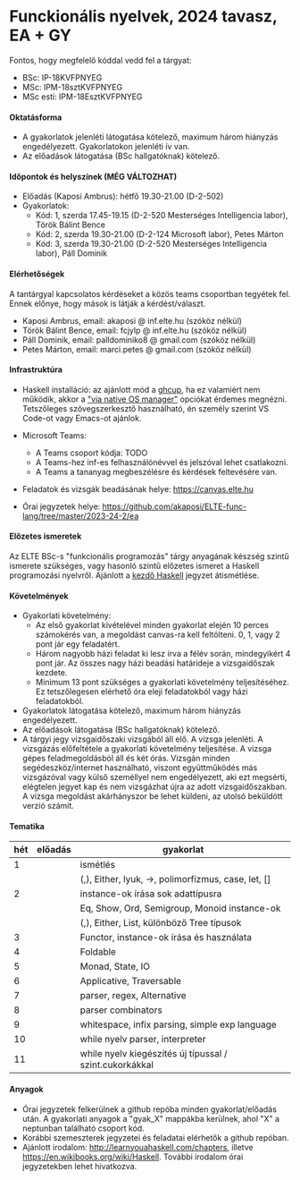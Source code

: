 # Funckionális nyelvek, 2024 tavasz, EA + GY

Fontos, hogy megfelelő kóddal vedd fel a tárgyat:

 * BSc: IP-18KVFPNYEG
 * MSc: IPM-18sztKVFPNYEG
 * MSc esti: IPM-18EsztKVFPNYEG

#### Oktatásforma

- A gyakorlatok jelenléti látogatása kötelező, maximum három hiányzás engedélyezett. Gyakorlatokon jelenléti ív van.
- Az előadások látogatása (BSc hallgatóknak) kötelező.

#### Időpontok és helyszínek (MÉG VÁLTOZHAT)

- Előadás (Kaposi Ambrus): hétfő 19.30-21.00 (D-2-502)
- Gyakorlatok:
  + Kód: 1, szerda 17.45-19.15 (D-2-520 Mesterséges Intelligencia labor), Török Bálint Bence
  + Kód: 2, szerda 19.30-21.00 (D-2-124 Microsoft labor), Petes Márton
  + Kód: 3, szerda 19.30-21.00 (D-2-520 Mesterséges Intelligencia labor), Páll Dominik

#### Elérhetőségek

A tantárgyal kapcsolatos kérdéseket a közös teams csoportban tegyétek fel. Ennek előnye, hogy mások is látják a kérdést/választ.

- Kaposi Ambrus, email: akaposi @ inf.elte.hu (szóköz nélkül)
- Török Bálint Bence, email: fcjylp @ inf.elte.hu (szóköz nélkül)
- Páll Dominik, email: palldominiko8 @ gmail.com (szóköz nélkül)
- Petes Márton, email: marci.petes @ gmail.com (szóköz nélkül)

#### Infrastruktúra

- Haskell installáció: az ajánlott mód a [ghcup](https://www.haskell.org/ghcup/), ha ez valamiért
  nem működik, akkor a ["via native OS manager"](https://www.haskell.org/downloads/) opciókat érdemes
  megnézni. Tetszőleges szövegszerkesztő használható, én személy szerint VS Code-ot vagy Emacs-ot ajánlok.

- Microsoft Teams:
  + A Teams csoport kódja: TODO
  + A Teams-hez inf-es felhasználónévvel és jelszóval lehet csatlakozni.
  + A Teams a tananyag megbeszélésre és kérdések feltevésére van.

- Feladatok és vizsgák beadásának helye: https://canvas.elte.hu

- Órai jegyzetek helye: https://github.com/akaposi/ELTE-func-lang/tree/master/2023-24-2/ea

#### Előzetes ismeretek

Az ELTE BSc-s "funkcionális programozás" tárgy anyagának készség szintű ismerete
szükséges, vagy hasonló szintű előzetes ismeret a Haskell programozási
nyelvről. Ajánlott a [kezdő Haskell](http://lambda.inf.elte.hu/Index.xml)
jegyzet átismétlése.

#### Követelmények

- Gyakorlati követelmény:
  + Az első gyakorlat kivételével minden gyakorlat elején 10 perces számokérés van, a megoldást
    canvas-ra kell feltölteni. 0, 1, vagy 2 pont jár egy feladatért.
  + Három nagyobb házi feladat ki lesz írva a félév során, mindegyikért 4 pont
    jár. Az összes nagy házi beadási határideje a vizsgaidőszak kezdete.
  + Minimum 13 pont szükséges a gyakorlati követelmény teljesítéséhez. Ez
    tetszőlegesen elérhető óra eleji feladatokból vagy házi feladatokból.
- Gyakorlatok látogatása kötelező, maximum három hiányzás engedélyezett.
- Az előadások látogatása (BSc hallgatóknak) kötelező.
- A tárgyi jegy vizsgaidőszaki vizsgából áll elő. A vizsga jelenléti. A
  vizsgázás előfeltétele a gyakorlati követelmény teljesítése. A vizsga gépes
  feladmegoldásból áll és két órás. Vizsgán minden segédeszköz/internet
  használható, viszont együttműködés más vizsgázóval vagy külső személlyel nem
  engedélyezett, aki ezt megsérti, elégtelen jegyet kap és nem vizsgázhat újra
  az adott vizsgaidőszakban. A vizsga megoldást akárhányszor be lehet küldeni,
  az utolsó beküldött verzió számít.

#### Tematika

|  hét | előadás | gyakorlat                                               |  
|------|---------|---------------------------------------------------------|
|    1 |         | ismétlés                                                |
|      |         | (,), Either, lyuk, ->, polimorfizmus, case, let, []     |
|    2 |         | instance-ok írása sok adattípusra                       |
|      |         | Eq, Show, Ord, Semigroup, Monoid instance-ok            |
|      |         | (,), Either, List, különböző Tree típusok               |
|    3 |         | Functor, instance-ok írása és használata                |
|    4 |         | Foldable                                                |
|    5 |         | Monad, State, IO                                        |
|    6 |         | Applicative, Traversable                                |
|    7 |         | parser, regex, Alternative                              |
|    8 |         | parser combinators                                      |
|    9 |         | whitespace, infix parsing, simple exp language          |
|   10 |         | while nyelv parser, interpreter                         |
|   11 |         | while nyelv kiegészítés új típussal / szint.cukorkákkal |


#### Anyagok

- Órai jegyzetek felkerülnek a github repóba minden gyakorlat/előadás után. A
  gyakorlati anyagok a "gyak_X" mappákba kerülnek, ahol "X" a neptunban
  található csoport kód.
- Korábbi szemeszterek jegyzetei és feladatai elérhetők a github repóban.
- Ajánlott irodalom: http://learnyouahaskell.com/chapters, illetve
  https://en.wikibooks.org/wiki/Haskell. További irodalom órai jegyzetekben
  lehet hivatkozva.
